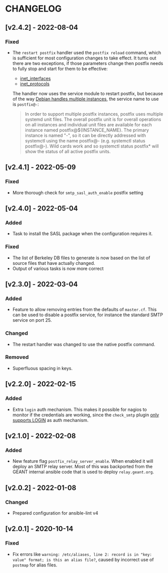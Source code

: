 # CHANGELOG

## [v2.4.2] - 2022-08-04

### Fixed

- The `restart postfix` handler used the `postfix reload` command, which is sufficient for most configuration changes to take effect. It turns out there are two exceptions, if those parameters change then postfix needs to fully stop and start for them to be effective:
  - [inet_interfaces](https://www.postfix.org/postconf.5.html#inet_interfaces)
  - [inet_protocols](https://www.postfix.org/postconf.5.html#inet_protocols)

  The handler now uses the service module to restart postfix, but because of the way [Debian handles multiple instances](https://salsa.debian.org/postfix-team/postfix-dev/-/blob/debian/bullseye/debian/README.Debian), the service name to use is `postfix@-`:

  > In order to support multiple postfix instances, postfix uses multiple systemd unit files.  The overall postfix unit is for overall operations on all instances and individual unit files are available for each instance named
  > postfix@${INSTANCE_NAME}.  The primary instance is named "-", so it can be directly addressed with systemctl using the name postfix@- (e.g. systemctl status postfix@-).  Wild cards work and so systemctl status postfix* will show the status of all active postfix units.

## [v2.4.1] - 2022-05-09

### Fixed

- More thorough check for `smtp_sasl_auth_enable` postfix setting

## [v2.4.0] - 2022-05-04

### Added

- Task to install the SASL package when the configuration requires it.

### Fixed

- The list of Berkeley DB files to generate is now based on the list of source files that have actually changed.
- Output of various tasks is now more correct

## [v2.3.0] - 2022-03-04

### Added

- Feature to allow removing entries from the defaults of `master.cf`. This can be used to disable a postfix service, for instance the standard SMTP service on port 25.

### Changed

- The restart handler was changed to use the native postfix command.

### Removed

- Superfluous spacing in keys. 

## [v2.2.0] - 2022-02-15

### Added

- Extra `login` auth mechanism. This makes it possible for nagios to monitor if the credentials are working, since the `check_smtp` plugin [only supports LOGIN](https://doc.dovecot.org/configuration_manual/authentication/authentication_mechanisms/#plaintext-authentication) as auth mechanism.

## [v2.1.0] - 2022-02-08

### Added

- New feature flag `postfix_relay_server_enable`. When enabled it will deploy an SMTP relay server. Most of this was backported from the GÉANT internal ansible code that is used to deploy `relay.geant.org`.

## [v2.0.2] - 2022-01-08

### Changed

- Prepared configuration for ansible-lint v4

## [v2.0.1] - 2020-10-14

### Fixed

- Fix errors like `warning: /etc/aliases, line 2: record is in "key: value" format; is this an alias file?`, caused by incorrect use of `postmap` for alias files.
